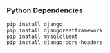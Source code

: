 ### Python Dependencies
```
pip install django
pip install djangorestframework
pip install mysqlclient 
pip install django-cors-headers
```
